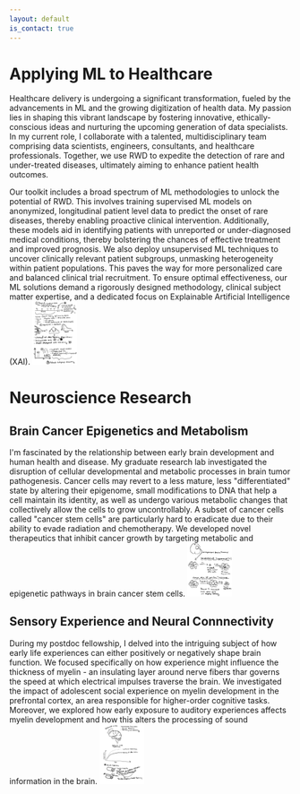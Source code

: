 ```yaml
---
layout: default
is_contact: true
---
```


# Applying ML to Healthcare
Healthcare delivery is undergoing a significant transformation, fueled by the advancements in ML and the growing digitization of health data. My passion lies in shaping this vibrant landscape by fostering innovative, ethically-conscious ideas and nurturing the upcoming generation of data specialists. In my current role, I collaborate with a talented, multidisciplinary team comprising data scientists, engineers, consultants, and healthcare professionals. Together, we use RWD to expedite the detection of rare and under-treated diseases, ultimately aiming to enhance patient health outcomes.

Our toolkit includes a broad spectrum of ML methodologies to unlock the potential of RWD. This involves training supervised ML models on anonymized, longitudinal patient level data to predict the onset of rare diseases, thereby enabling proactive clinical intervention. Additionally, these models aid in identifying patients with unreported or under-diagnosed medical conditions, thereby bolstering the chances of effective treatment and improved prognosis. We also deploy unsupervised ML techniques to uncover clinically relevant patient subgroups, unmasking heterogeneity within patient populations. This paves the way for more personalized care and balanced clinical trial recruitment. To ensure optimal effectiveness, our ML solutions demand a rigorously designed methodology, clinical subject matter expertise, and a dedicated focus on Explainable Artificial Intelligence (XAI).
<img class="ml-picture" src="ml.jpg" width="80"/>

# Neuroscience Research
## Brain Cancer Epigenetics and Metabolism 
I'm fascinated by the relationship between early brain development and human health and disease. My graduate research lab investigated the disruption of cellular developmental and metabolic processes in brain tumor pathogenesis. Cancer cells may revert to a less mature, less "differentiated" state by altering their epigenome, small modifications to DNA that help a cell maintain its identity, as well as undergo various metabolic changes that collectively allow the cells to grow uncontrollably. A subset of cancer cells called "cancer stem cells" are particularly hard to eradicate due to their ability to evade radiation and chemotherapy. We developed novel therapeutics that inhibit cancer growth by targeting metabolic and epigenetic pathways in brain cancer stem cells.
<img class="bcsc-picture" src="csc.jpg" width="80"/>

## Sensory Experience and Neural Connnectivity 
During my postdoc fellowship, I delved into the intriguing subject of how early life experiences can either positively or negatively shape brain function. We focused specifically on how experience might influence the thickness of myelin - an insulating layer around nerve fibers thar governs the speed at which electrical impulses traverse the brain. We investigated the impact of adolescent social experience on myelin development in the prefrontal cortex, an area responsible for higher-order cognitive tasks. Moreover, we explored how early exposure to auditory experiences affects myelin development and how this alters the processing of sound information in the brain.
<img class="myelin-picture" src="myelin.jpg" width="80"/>





